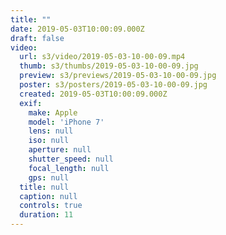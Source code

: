 ```yaml
---
title: ""
date: 2019-05-03T10:00:09.000Z
draft: false
video:
  url: s3/video/2019-05-03-10-00-09.mp4
  thumb: s3/thumbs/2019-05-03-10-00-09.jpg
  preview: s3/previews/2019-05-03-10-00-09.jpg
  poster: s3/posters/2019-05-03-10-00-09.jpg
  created: 2019-05-03T10:00:09.000Z
  exif:
    make: Apple
    model: 'iPhone 7'
    lens: null
    iso: null
    aperture: null
    shutter_speed: null
    focal_length: null
    gps: null
  title: null
  caption: null
  controls: true
  duration: 11
---
```


